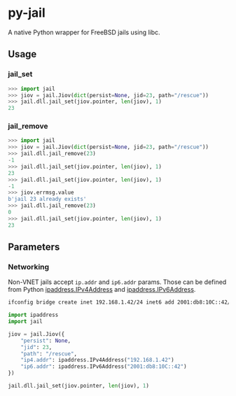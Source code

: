 py-jail
=======

A native Python wrapper for FreeBSD jails using libc.

## Usage

### jail_set

```python
>>> import jail
>>> jiov = jail.Jiov(dict(persist=None, jid=23, path="/rescue"))
>>> jail.dll.jail_set(jiov.pointer, len(jiov), 1)
23
```

### jail_remove

```python
>>> import jail
>>> jiov = jail.Jiov(dict(persist=None, jid=23, path="/rescue"))
>>> jail.dll.jail_remove(23)
-1
>>> jail.dll.jail_set(jiov.pointer, len(jiov), 1)
23
>>> jail.dll.jail_set(jiov.pointer, len(jiov), 1)
-1
>>> jiov.errmsg.value
b'jail 23 already exists'
>>> jail.dll.jail_remove(23)
0
>>> jail.dll.jail_set(jiov.pointer, len(jiov), 1)
23
```

## Parameters

### Networking

Non-VNET jails accept `ip.addr` and `ip6.addr` params.
Those can be defined from Python [ipaddress.IPv4Address](https://docs.python.org/3/library/ipaddress.html#ipaddress.IPv4Address) and [ipaddress.IPv6Address](https://docs.python.org/3/library/ipaddress.html#ipaddress.IPv6Address).

```sh
ifconfig bridge create inet 192.168.1.42/24 inet6 add 2001:db8:10C::42/64
```

```python
import ipaddress
import jail

jiov = jail.Jiov({
	"persist": None,
	"jid": 23,
	"path": "/rescue",
	"ip4.addr": ipaddress.IPv4Address("192.168.1.42")
	"ip6.addr": ipaddress.IPv6Address("2001:db8:10C::42")
})

jail.dll.jail_set(jiov.pointer, len(jiov), 1)
```
